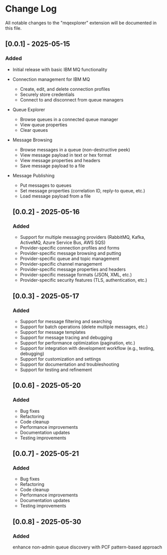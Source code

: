 # Change Log

All notable changes to the "mqexplorer" extension will be documented in this file.

## [0.0.1] - 2025-05-15

### Added
- Initial release with basic IBM MQ functionality
- Connection management for IBM MQ
  - Create, edit, and delete connection profiles
  - Securely store credentials
  - Connect to and disconnect from queue managers
- Queue Explorer
  - Browse queues in a connected queue manager
  - View queue properties
  - Clear queues
- Message Browsing
  - Browse messages in a queue (non-destructive peek)
  - View message payload in text or hex format
  - View message properties and headers
  - Save message payload to a file
- Message Publishing
  - Put messages to queues
  - Set message properties (correlation ID, reply-to queue, etc.)
  - Load message payload from a file

  ## [0.0.2] - 2025-05-16
  ### Added
  - Support for multiple messaging providers (RabbitMQ, Kafka, ActiveMQ, Azure Service Bus, AWS SQS)
  - Provider-specific connection profiles and forms
  - Provider-specific message browsing and putting
  - Provider-specific queue and topic management
  - Provider-specific channel management
  - Provider-specific message properties and headers
  - Provider-specific message formats (JSON, XML, etc.)
  - Provider-specific security features (TLS, authentication, etc.)

  ##  [0.0.3] - 2025-05-17
  ### Added
  - Support for message filtering and searching
  - Support for batch operations (delete multiple messages, etc.)
  - Support for message templates
  - Support for message tracing and debugging
  - Support for performance optimization (pagination, etc.)
  - Support for integration with development workflow (e.g., testing, debugging)
  - Support for customization and settings
  - Support for documentation and troubleshooting
  - Support for testing and refinement

  ## [0.0.6] - 2025-05-20
  ### Added 
  - Bug fixes
  - Refactoring
  - Code cleanup
  - Performance improvements
  - Documentation updates
  - Testing improvements

  ## [0.0.7] - 2025-05-21
  ### Added 
  - Bug fixes
  - Refactoring
  - Code cleanup
  - Performance improvements
  - Documentation updates
  - Testing improvements

  ## [0.0.8] - 2025-05-30
  ### Added
   enhance non-admin queue discovery with PCF pattern-based approach